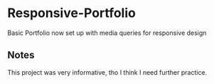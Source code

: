 # Responsive-Portfolio
Basic Portfolio now set up with media queries for responsive design

## Notes
This project was very informative, tho I think I need further practice.